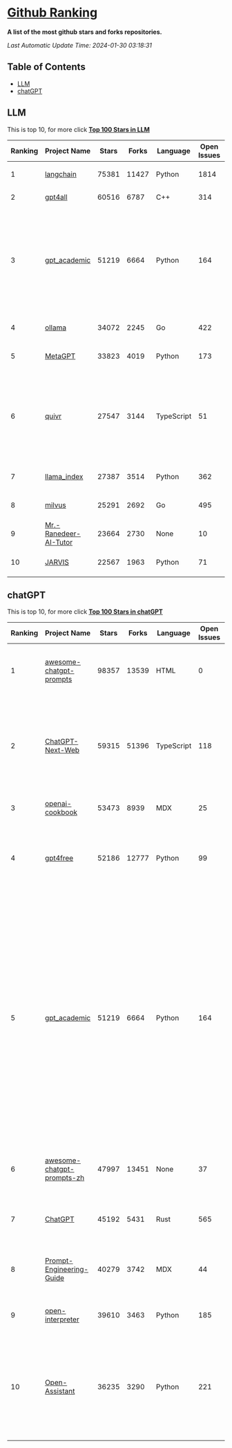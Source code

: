 [Github Ranking](./README.md)
==========

**A list of the most github stars and forks repositories.**

*Last Automatic Update Time: 2024-01-30 03:18:31*

## Table of Contents
 * [LLM](#LLM)
 * [chatGPT](#chatGPT)

## LLM

This is top 10, for more click **[Top 100 Stars in LLM](Top100/LLM.md)**

| Ranking | Project Name | Stars | Forks | Language | Open Issues | Description | Last Commit |
| ------- | ------------ | ----- | ----- | -------- | ----------- | ----------- | ----------- |
| 1 | [langchain](https://github.com/langchain-ai/langchain) | 75381 | 11427 | Python | 1814 | ⚡ Building applications with LLMs through composability ⚡ | 2024-01-30T03:06:46Z |
| 2 | [gpt4all](https://github.com/nomic-ai/gpt4all) | 60516 | 6787 | C++ | 314 | gpt4all: open-source LLM chatbots that you can run anywhere | 2024-01-29T22:18:14Z |
| 3 | [gpt_academic](https://github.com/binary-husky/gpt_academic) | 51219 | 6664 | Python | 164 | 为GPT/GLM等LLM大语言模型提供实用化交互接口，特别优化论文阅读/润色/写作体验，模块化设计，支持自定义快捷按钮&函数插件，支持Python和C++等项目剖析&自译解功能，PDF/LaTex论文翻译&总结功能，支持并行问询多种LLM模型，支持chatglm3等本地模型。接入通义千问, deepseekcoder, 讯飞星火, 文心一言, llama2, rwkv, claude2, moss等。 | 2024-01-29T15:13:41Z |
| 4 | [ollama](https://github.com/ollama/ollama) | 34072 | 2245 | Go | 422 | Get up and running with Llama 2, Mistral, and other large language models locally. | 2024-01-30T01:33:34Z |
| 5 | [MetaGPT](https://github.com/geekan/MetaGPT) | 33823 | 4019 | Python | 173 | 🌟 The Multi-Agent Framework: Given one line Requirement, return PRD, Design, Tasks, Repo | 2024-01-30T02:08:47Z |
| 6 | [quivr](https://github.com/StanGirard/quivr) | 27547 | 3144 | TypeScript | 51 | Your GenAI Second Brain 🧠  A personal productivity assistant (RAG) ⚡️🤖 Chat with your docs (PDF, CSV, ...)  & apps using Langchain, GPT 3.5 / 4 turbo, Private, Anthropic, VertexAI, Ollama, LLMs, that you can share with users !  Local & Private alternative to OpenAI GPTs & ChatGPT powered by retrieval-augmented generation. | 2024-01-30T03:13:45Z |
| 7 | [llama_index](https://github.com/run-llama/llama_index) | 27387 | 3514 | Python | 362 | LlamaIndex (formerly GPT Index) is a data framework for your LLM applications | 2024-01-30T02:47:59Z |
| 8 | [milvus](https://github.com/milvus-io/milvus) | 25291 | 2692 | Go | 495 | A cloud-native vector database, storage for next generation AI applications | 2024-01-30T03:13:02Z |
| 9 | [Mr.-Ranedeer-AI-Tutor](https://github.com/JushBJJ/Mr.-Ranedeer-AI-Tutor) | 23664 | 2730 | None | 10 | A GPT-4 AI Tutor Prompt for customizable personalized learning experiences. | 2023-11-18T21:18:14Z |
| 10 | [JARVIS](https://github.com/microsoft/JARVIS) | 22567 | 1963 | Python | 71 | JARVIS, a system to connect LLMs with ML community. Paper: https://arxiv.org/pdf/2303.17580.pdf | 2024-01-15T03:26:37Z |


## chatGPT

This is top 10, for more click **[Top 100 Stars in chatGPT](Top100/chatGPT.md)**

| Ranking | Project Name | Stars | Forks | Language | Open Issues | Description | Last Commit |
| ------- | ------------ | ----- | ----- | -------- | ----------- | ----------- | ----------- |
| 1 | [awesome-chatgpt-prompts](https://github.com/f/awesome-chatgpt-prompts) | 98357 | 13539 | HTML | 0 | This repo includes ChatGPT prompt curation to use ChatGPT better. | 2024-01-25T10:21:39Z |
| 2 | [ChatGPT-Next-Web](https://github.com/ChatGPTNextWeb/ChatGPT-Next-Web) | 59315 | 51396 | TypeScript | 118 | A cross-platform ChatGPT/Gemini UI (Web / PWA / Linux / Win / MacOS). 一键拥有你自己的跨平台 ChatGPT/Gemini 应用。 | 2024-01-30T00:55:47Z |
| 3 | [openai-cookbook](https://github.com/openai/openai-cookbook) | 53473 | 8939 | MDX | 25 | Examples and guides for using the OpenAI API | 2024-01-30T01:44:26Z |
| 4 | [gpt4free](https://github.com/xtekky/gpt4free) | 52186 | 12777 | Python | 99 | The official gpt4free repository \| various collection of powerful language models | 2024-01-30T03:16:38Z |
| 5 | [gpt_academic](https://github.com/binary-husky/gpt_academic) | 51219 | 6664 | Python | 164 | 为GPT/GLM等LLM大语言模型提供实用化交互接口，特别优化论文阅读/润色/写作体验，模块化设计，支持自定义快捷按钮&函数插件，支持Python和C++等项目剖析&自译解功能，PDF/LaTex论文翻译&总结功能，支持并行问询多种LLM模型，支持chatglm3等本地模型。接入通义千问, deepseekcoder, 讯飞星火, 文心一言, llama2, rwkv, claude2, moss等。 | 2024-01-29T15:13:41Z |
| 6 | [awesome-chatgpt-prompts-zh](https://github.com/PlexPt/awesome-chatgpt-prompts-zh) | 47997 | 13451 | None | 37 | ChatGPT 中文调教指南。各种场景使用指南。学习怎么让它听你的话。 | 2024-01-28T18:24:20Z |
| 7 | [ChatGPT](https://github.com/lencx/ChatGPT) | 45192 | 5431 | Rust | 565 | 🔮 ChatGPT Desktop Application (Mac, Windows and Linux) | 2024-01-29T10:34:14Z |
| 8 | [Prompt-Engineering-Guide](https://github.com/dair-ai/Prompt-Engineering-Guide) | 40279 | 3742 | MDX | 44 | 🐙 Guides, papers, lecture, notebooks and resources for prompt engineering | 2024-01-29T19:16:34Z |
| 9 | [open-interpreter](https://github.com/KillianLucas/open-interpreter) | 39610 | 3463 | Python | 185 | A natural language interface for computers. | 2024-01-29T23:17:29Z |
| 10 | [Open-Assistant](https://github.com/LAION-AI/Open-Assistant) | 36235 | 3290 | Python | 221 | OpenAssistant is a chat-based assistant that understands tasks, can interact with third-party systems, and retrieve information dynamically to do so. | 2024-01-25T15:38:10Z |

